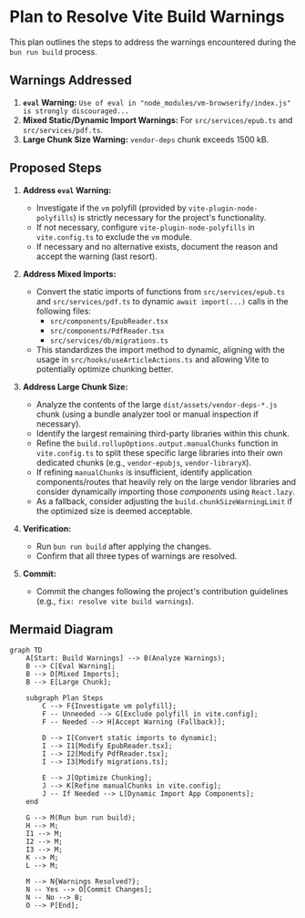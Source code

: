 # Plan to Resolve Vite Build Warnings

This plan outlines the steps to address the warnings encountered during the `bun run build` process.

## Warnings Addressed

1.  **`eval` Warning:** `Use of eval in "node_modules/vm-browserify/index.js" is strongly discouraged...`
2.  **Mixed Static/Dynamic Import Warnings:** For `src/services/epub.ts` and `src/services/pdf.ts`.
3.  **Large Chunk Size Warning:** `vendor-deps` chunk exceeds 1500 kB.

## Proposed Steps

1.  **Address `eval` Warning:**
    *   Investigate if the `vm` polyfill (provided by `vite-plugin-node-polyfills`) is strictly necessary for the project's functionality.
    *   If not necessary, configure `vite-plugin-node-polyfills` in `vite.config.ts` to exclude the `vm` module.
    *   If necessary and no alternative exists, document the reason and accept the warning (last resort).

2.  **Address Mixed Imports:**
    *   Convert the static imports of functions from `src/services/epub.ts` and `src/services/pdf.ts` to dynamic `await import(...)` calls in the following files:
        *   `src/components/EpubReader.tsx`
        *   `src/components/PdfReader.tsx`
        *   `src/services/db/migrations.ts`
    *   This standardizes the import method to dynamic, aligning with the usage in `src/hooks/useArticleActions.ts` and allowing Vite to potentially optimize chunking better.

3.  **Address Large Chunk Size:**
    *   Analyze the contents of the large `dist/assets/vendor-deps-*.js` chunk (using a bundle analyzer tool or manual inspection if necessary).
    *   Identify the largest remaining third-party libraries within this chunk.
    *   Refine the `build.rollupOptions.output.manualChunks` function in `vite.config.ts` to split these specific large libraries into their own dedicated chunks (e.g., `vendor-epubjs`, `vendor-libraryX`).
    *   If refining `manualChunks` is insufficient, identify application components/routes that heavily rely on the large vendor libraries and consider dynamically importing those *components* using `React.lazy`.
    *   As a fallback, consider adjusting the `build.chunkSizeWarningLimit` if the optimized size is deemed acceptable.

4.  **Verification:**
    *   Run `bun run build` after applying the changes.
    *   Confirm that all three types of warnings are resolved.

5.  **Commit:**
    *   Commit the changes following the project's contribution guidelines (e.g., `fix: resolve vite build warnings`).

## Mermaid Diagram

```mermaid
graph TD
    A[Start: Build Warnings] --> B(Analyze Warnings);
    B --> C[Eval Warning];
    B --> D[Mixed Imports];
    B --> E[Large Chunk];

    subgraph Plan Steps
        C --> F{Investigate vm polyfill};
        F -- Unneeded --> G[Exclude polyfill in vite.config];
        F -- Needed --> H[Accept Warning (Fallback)];

        D --> I[Convert static imports to dynamic];
        I --> I1[Modify EpubReader.tsx];
        I --> I2[Modify PdfReader.tsx];
        I --> I3[Modify migrations.ts];

        E --> J[Optimize Chunking];
        J --> K[Refine manualChunks in vite.config];
        J -- If Needed --> L[Dynamic Import App Components];
    end

    G --> M(Run bun run build);
    H --> M;
    I1 --> M;
    I2 --> M;
    I3 --> M;
    K --> M;
    L --> M;

    M --> N{Warnings Resolved?};
    N -- Yes --> O[Commit Changes];
    N -- No --> B;
    O --> P[End];